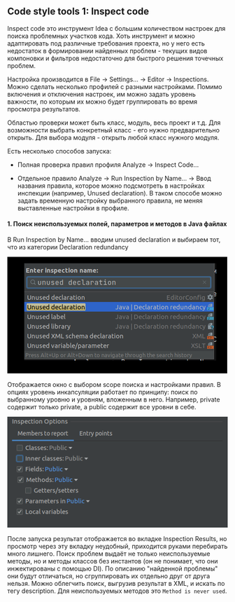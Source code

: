 ## Code style tools 1: Inspect code


Inspect code это инструмент Idea с большим количеством настроек для поиска проблемных участков кода.
Хоть инструмент и можно адаптировать под различные требования проекта, но у него есть недостаток в формировании
найденных проблем - текущих видов компоновки и фильтров недостаточно для быстрого решения точечных проблем.

Настройка производится в File -> Settings... -> Editor -> Inspections.
Можно сделать несколько профилей с разными настройками. Помимо включения и отключения настроек, им можно задать
уровень важности, по которым их можно будет группировать во время просмотра результатов.

Областью проверки может быть класс, модуль, весь проект и т.д. Для возможности выбрать конкретный класс - его нужно предварительно открыть. Для выбора модуля - открыть любой класс нужного модуля.

Есть несколько способов запуска:

- Полная проверка правил профиля Analyze -> Inspect Code...

- Отдельное правило Analyze -> Run Inspection by Name... -> Ввод названия правила, которое можно подсмотреть
в настройках инспекции (например, Unused declaration).
В таком способе можно задать временную настройку выбранного правила, не меняя выставленные настройки в профиле.

#### 1. Поиск неиспользуемых полей, параметров и методов в Java файлах

В Run Inspection by Name... вводим unused declaration и выбираем тот, что из категории Declaration redundancy

![Arrangement](../images/tools/inspect_code/unused_declaration.png)

Отображается окно с выбором scope поиска и настройками правил.
В опциях уровень инкапсуляции работает по принципу: поиск по выбранному уровню и уровням, вложенным в него.
Например, private содержит только private, а public содержит все уровни в себе.

![Arrangement](../images/tools/inspect_code/unused_declaration2.png)

После запуска результат отображается во вкладке Inspection Results, но просмотр через эту вкладку неудобный,
приходится руками перебирать много лишнего.
Поиск проблем выдаёт не только неиспользуемые методы, но и методы классов без инстантов
(он не понимает, что они инжектированы с помощью DI).
По описанию "найденной проблемы" они будут отличаться, но сгруппировать их отдельно друг от друга нельзя.
Можно облегчить поиск, выгрузив результат в XML, и искать по тегу description.
Для неиспользуемых методов это `Method is never used`.